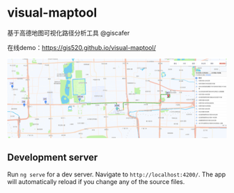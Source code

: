 # visual-maptool
基于高德地图可视化路径分析工具 @giscafer

在线demo：https://gis520.github.io/visual-maptool/


![](./demo.png)


## Development server

Run `ng serve` for a dev server. Navigate to `http://localhost:4200/`. The app will automatically reload if you change any of the source files.
